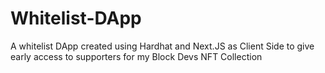 # Whitelist-DApp

A whitelist DApp created using Hardhat and Next.JS as Client Side to give early access to supporters for my Block Devs NFT Collection
